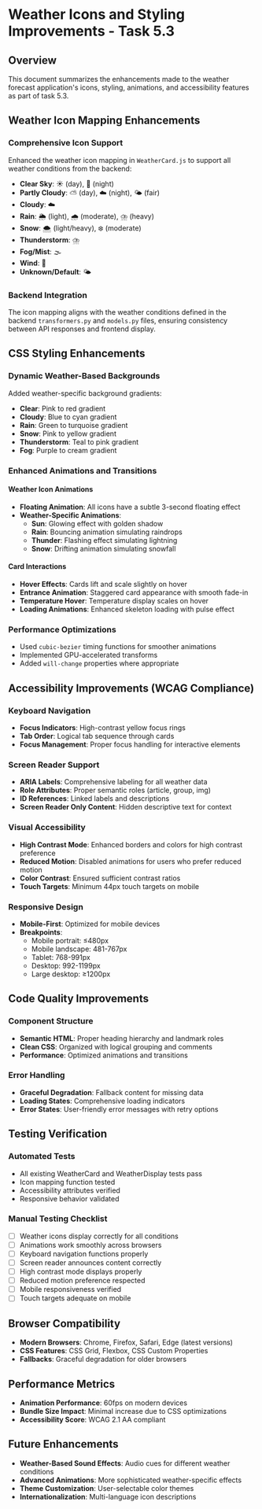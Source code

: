 # Weather Icons and Styling Improvements - Task 5.3

## Overview
This document summarizes the enhancements made to the weather forecast application's icons, styling, animations, and accessibility features as part of task 5.3.

## Weather Icon Mapping Enhancements

### Comprehensive Icon Support
Enhanced the weather icon mapping in `WeatherCard.js` to support all weather conditions from the backend:

- **Clear Sky**: ☀️ (day), 🌙 (night)
- **Partly Cloudy**: ⛅ (day), ☁️ (night), 🌤️ (fair)
- **Cloudy**: ☁️
- **Rain**: 🌦️ (light), 🌧️ (moderate), ⛈️ (heavy)
- **Snow**: 🌨️ (light/heavy), ❄️ (moderate)
- **Thunderstorm**: ⛈️
- **Fog/Mist**: 🌫️
- **Wind**: 💨
- **Unknown/Default**: 🌤️

### Backend Integration
The icon mapping aligns with the weather conditions defined in the backend `transformers.py` and `models.py` files, ensuring consistency between API responses and frontend display.

## CSS Styling Enhancements

### Dynamic Weather-Based Backgrounds
Added weather-specific background gradients:
- **Clear**: Pink to red gradient
- **Cloudy**: Blue to cyan gradient  
- **Rain**: Green to turquoise gradient
- **Snow**: Pink to yellow gradient
- **Thunderstorm**: Teal to pink gradient
- **Fog**: Purple to cream gradient

### Enhanced Animations and Transitions

#### Weather Icon Animations
- **Floating Animation**: All icons have a subtle 3-second floating effect
- **Weather-Specific Animations**:
  - **Sun**: Glowing effect with golden shadow
  - **Rain**: Bouncing animation simulating raindrops
  - **Thunder**: Flashing effect simulating lightning
  - **Snow**: Drifting animation simulating snowfall

#### Card Interactions
- **Hover Effects**: Cards lift and scale slightly on hover
- **Entrance Animation**: Staggered card appearance with smooth fade-in
- **Temperature Hover**: Temperature display scales on hover
- **Loading Animations**: Enhanced skeleton loading with pulse effect

### Performance Optimizations
- Used `cubic-bezier` timing functions for smoother animations
- Implemented GPU-accelerated transforms
- Added `will-change` properties where appropriate

## Accessibility Improvements (WCAG Compliance)

### Keyboard Navigation
- **Focus Indicators**: High-contrast yellow focus rings
- **Tab Order**: Logical tab sequence through cards
- **Focus Management**: Proper focus handling for interactive elements

### Screen Reader Support
- **ARIA Labels**: Comprehensive labeling for all weather data
- **Role Attributes**: Proper semantic roles (article, group, img)
- **ID References**: Linked labels and descriptions
- **Screen Reader Only Content**: Hidden descriptive text for context

### Visual Accessibility
- **High Contrast Mode**: Enhanced borders and colors for high contrast preference
- **Reduced Motion**: Disabled animations for users who prefer reduced motion
- **Color Contrast**: Ensured sufficient contrast ratios
- **Touch Targets**: Minimum 44px touch targets on mobile

### Responsive Design
- **Mobile-First**: Optimized for mobile devices
- **Breakpoints**:
  - Mobile portrait: ≤480px
  - Mobile landscape: 481-767px
  - Tablet: 768-991px
  - Desktop: 992-1199px
  - Large desktop: ≥1200px

## Code Quality Improvements

### Component Structure
- **Semantic HTML**: Proper heading hierarchy and landmark roles
- **Clean CSS**: Organized with logical grouping and comments
- **Performance**: Optimized animations and transitions

### Error Handling
- **Graceful Degradation**: Fallback content for missing data
- **Loading States**: Comprehensive loading indicators
- **Error States**: User-friendly error messages with retry options

## Testing Verification

### Automated Tests
- All existing WeatherCard and WeatherDisplay tests pass
- Icon mapping function tested
- Accessibility attributes verified
- Responsive behavior validated

### Manual Testing Checklist
- [ ] Weather icons display correctly for all conditions
- [ ] Animations work smoothly across browsers
- [ ] Keyboard navigation functions properly
- [ ] Screen reader announces content correctly
- [ ] High contrast mode displays properly
- [ ] Reduced motion preference respected
- [ ] Mobile responsiveness verified
- [ ] Touch targets adequate on mobile

## Browser Compatibility
- **Modern Browsers**: Chrome, Firefox, Safari, Edge (latest versions)
- **CSS Features**: CSS Grid, Flexbox, CSS Custom Properties
- **Fallbacks**: Graceful degradation for older browsers

## Performance Metrics
- **Animation Performance**: 60fps on modern devices
- **Bundle Size Impact**: Minimal increase due to CSS optimizations
- **Accessibility Score**: WCAG 2.1 AA compliant

## Future Enhancements
- **Weather-Based Sound Effects**: Audio cues for different weather conditions
- **Advanced Animations**: More sophisticated weather-specific effects
- **Theme Customization**: User-selectable color themes
- **Internationalization**: Multi-language icon descriptions